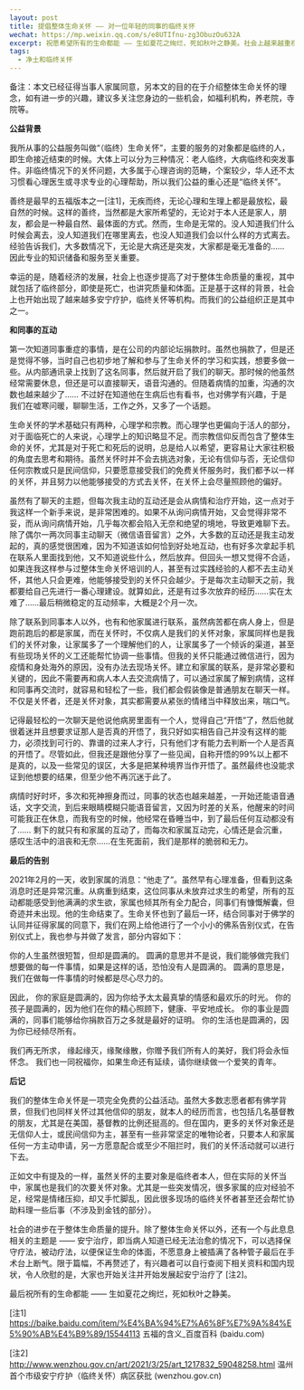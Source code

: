 ```yaml
---
layout: post
title: 提倡整体生命关怀 —— 对一位年轻的同事的临终关怀
wechat: https://mp.weixin.qq.com/s/e8UTIfnu-zg3ObuzOu632A
excerpt: 祝愿希望所有的生命都能 —— 生如夏花之绚烂，死如秋叶之静美。社会上越来越重视整体生命质量，从出生到死亡，其中就包括了临终部分，即使是死亡，也要讲究质量和体面。
tags:
  - 净土和临终关怀
---
```


备注：本文已经征得当事人家属同意，另本文的目的在于介绍整体生命关怀的理念，如有进一步的兴趣，建议多关注您身边的一些机会，如福利机构，养老院，寺院等。

**公益背景**

我所从事的公益服务叫做“（临终）生命关怀”，主要的服务的对象都是临终的人，即生命接近结束的时候。大体上可以分为三种情况：老人临终，大病临终和突发事件。非临终情况下的关怀问题，大多属于心理咨询的范畴，个案较少，华人还不太习惯看心理医生或寻求专业的心理帮助，所以我们公益的重心还是“临终关怀”。

善终是最早的五福版本之一[注1]，无疾而终，无论心理和生理上都是最放松，最自然的时候。这样的善终，当然都是大家所希望的，无论对于本人还是家人，朋友，都会是一种最自然、最体面的方式。然而，生命是无常的。没人知道我们什么时候会离去，没人知道我们在哪里离去，也没人知道我们会以什么样的方式离去。经验告诉我们，大多数情况下，无论是大病还是突发，大家都是毫无准备的…… 因此专业的知识储备和服务至关重要。

幸运的是，随着经济的发展，社会上也逐步提高了对于整体生命质量的重视，其中就包括了临终部分，即使是死亡，也讲究质量和体面。正是基于这样的背景，社会上也开始出现了越来越多安宁疗护，临终关怀等机构。而我们的公益组织正是其中之一。

**和同事的互动**

第一次知道同事重症的事情，是在公司的内部论坛捐款时。虽然也捐款了，但是还是觉得不够，当时自己也初步地了解和参与了生命关怀的学习和实践，想要多做一些。从内部通讯录上找到了这名同事，然后就开启了我们的聊天。那时候的他虽然经常需要休息，但还是可以直接聊天，语音沟通的。但随着病情的加重，沟通的次数也越来越少了…… 不过好在知道他在生病后也有看书，也对佛学有兴趣，于是我们在嘘寒问暖，聊聊生活，工作之外，又多了一个话题。

生命关怀的学术基础只有两种，心理学和宗教。而心理学也更偏向于活人的部分，对于面临死亡的人来说，心理学上的知识略显不足。而宗教信仰反而包含了整体生命的关怀，尤其是对于死亡和死后的说明，总是给人以希望，更容易让大家往积极的角度去思考和期待。虽然关怀时并不会去挑选对象，无论有信仰与否，无论信仰任何宗教或只是民间信仰，只要愿意接受我们的免费关怀服务时，我们都予以一样的关怀，并且努力以他能够接受的方式去关怀，在关怀上会尽量照顾他的偏好。

虽然有了聊天的主题，但每次我主动的互动还是会从病情和治疗开始，这一点对于我这样一个新手来说，是非常困难的。如果不从询问病情开始，又会觉得非常不妥，而从询问病情开始，几乎每次都会陷入无奈和绝望的境地，导致更难聊下去。除了偶尔一两次同事主动聊天（微信语音留言）之外，大多数的互动还是我主动发起的，真的感觉很困难，因为不知道该如何恰到好处地互动，也有好多次拿起手机在联系人里面找到他，又不知道说些什么，然后放弃。但回头一想又觉得不合适，如果连我这样参与过整体生命关怀培训的人，甚至有过实践经验的人都不去主动关怀，其他人只会更难，他能够接受到的关怀只会越少。于是每次主动聊天之前，我都要给自己先进行一番心理建设。就算如此，还是有过多次放弃的经历……实在太难了……最后稍微稳定的互动频率，大概是2个月一次。

除了联系到同事本人以外，也有和他家属进行联系，虽然病苦都在病人身上，但是跑前跑后的都是家属，而在关怀时，不仅病人是我们的关怀对象，家属同样也是我们的关怀对象，让家属多了一个理解他们的人，让家属多了一个倾诉的渠道，甚至有些现场关怀的义工还能帮忙协调一些事情。但我的关怀只能通过微信进行，因为疫情和身处海外的原因，没有办法去现场关怀。建立和家属的联系，是非常必要和关键的，因此不需要再和病人本人去交流病情了，可以通过家属了解到病情，这样和同事再交流时，就容易和轻松了一些，我们都会假装像是普通朋友在聊天一样。不仅是关怀者，还是关怀对象，其实都需要从紧张的情绪当中释放出来，喘口气。

记得最轻松的一次聊天是他说他病房里面有一个人，觉得自己“开悟”了，然后他就很着迷并且想要求证那人是否真的开悟了，我只好如实相告自己并没有这样的能力，必须找到可行的、靠谱的过来人才行，只有他们才有能力去判断一个人是否真的开悟了。尽管如此，但我还是跟他分享了一些见闻，自称开悟的99%以上都不是真的，以及一些常见的误区，大多是把某种境界当作开悟了。虽然最终也没能求证到他想要的结果，但至少他不再沉迷于此了。

病情时好时坏，多次和死神擦身而过，同事的状态也越来越差，一开始还能语音通话，文字交流，到后来眼睛模糊只能语音留言，又因为时差的关系，他醒来的时间可能我正在休息，而我有空的时候，他经常在昏睡当中，到了最后任何互动都没有了…… 剩下的就只有和家属的互动了，而每次和家属互动完，心情还是会沉重，感叹生活中的沮丧和无奈……在生死面前，我们是那样的脆弱和无力。

**最后的告别**

2021年2月的一天，收到家属的消息：“他走了”。虽然早有心理准备，但看到这条消息时还是异常沉重。从病重到结束，这位同事从未放弃过求生的希望，所有的互动都能感受到他满满的求生欲，家属也倾其所有全力配合，同事们有慷慨解囊，但奇迹并未出现。他的生命结束了。生命关怀也到了最后一环，结合同事对于佛学的认同并征得家属的同意下，我们在网上给他进行了一个小小的佛系告别仪式，在告别仪式上，我也参与并做了发言，部分内容如下：

你的人生虽然很短暂，但却是圆满的。
圆满的意思并不是说，我们能够做完我们想要做的每一件事情，如果是这样的话，恐怕没有人是圆满的。
圆满的意思是，我们在做每一件事情的时候都是尽心尽力的。

因此，
你的家庭是圆满的，因为你给予太太最真挚的情感和最欢乐的时光。
你的孩子是圆满的，因为他们在你的精心照顾下，健康、平安地成长。
你的事业是圆满的，同事们能够给你捐款百万之多就是最好的证明。
你的生活也是圆满的，因为你已经倾尽所有。

我们再无所求，
缘起缘灭，缘聚缘散，你赠予我们所有人的美好，我们将会永恒怀念。
我们也一同祝福你，如果生命还有延续，请你继续做一个爱笑的青年。

**后记**

我们的整体生命关怀是一项完全免费的公益活动。虽然大多数志愿者都有佛学背景，但我们也同样关怀过其他信仰的朋友，就本人的经历而言，也包括几名基督教的朋友，尤其是在美国，基督教的比例还挺高的。但在国内，更多的关怀对象还是无信仰人士，或民间信仰为主，甚至有一些非常坚定的唯物论者，只要本人和家属任何一方主动申请，另一方愿意配合或至少不阻拦时，我们的关怀活动就可以进行下去。

正如文中有提及的一样，虽然关怀的主要对象是临终者本人，但在实际的关怀当中，家属也是我们的次要关怀对象。尤其是一些突发情况，很多家属的应对经验不足，经常是情绪压抑，却又手忙脚乱，因此很多现场的临终关怀者甚至还会帮忙协助料理一些后事（不涉及到金钱的部分）。

社会的进步在于整体生命质量的提升。除了整体生命关怀以外，还有一个与此息息相关的主题是 —— 安宁治疗，即当病人知道已经无法治愈的情况下，可以选择保守疗法，被动疗法，以便保证生命的体面，不愿意身上被插满了各种管子最后在手术台上断气。限于篇幅，不再赘述了，有兴趣者可以自行查阅下相关资料和国内现状，令人欣慰的是，大家也开始关注并开始发展起安宁治疗了 [注2]。

最后祝所有的生命都能 —— 生如夏花之绚烂，死如秋叶之静美。

[注1]
https://baike.baidu.com/item/%E4%BA%94%E7%A6%8F%E7%9A%84%E5%90%AB%E4%B9%89/15544113
五福的含义_百度百科 (baidu.com)

[注2]
http://www.wenzhou.gov.cn/art/2021/3/25/art_1217832_59048258.html
温州首个市级安宁疗护（临终关怀）病区获批 (wenzhou.gov.cn)
